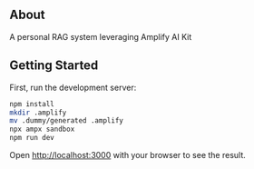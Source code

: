 ## About

A personal RAG system leveraging Amplify AI Kit

## Getting Started

First, run the development server:

```bash
npm install
mkdir .amplify
mv .dummy/generated .amplify
npx ampx sandbox
npm run dev
```

Open [http://localhost:3000](http://localhost:3000) with your browser to see the result.
